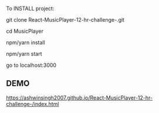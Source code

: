 To INSTALL project:

git clone React-MusicPlayer-12-hr-challenge-.git

cd MusicPlayer

npm/yarn install

npm/yarn start

go to localhost:3000



## DEMO
https://ashwinsingh2007.github.io/React-MusicPlayer-12-hr-challenge-/index.html
